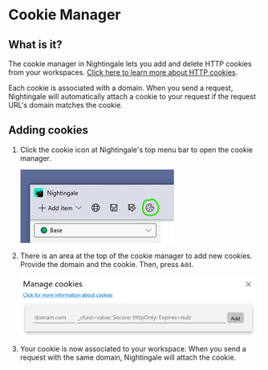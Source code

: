 # Cookie Manager

## What is it?
The cookie manager in Nightingale lets you add and delete HTTP cookies from your workspaces. [Click here to learn more about HTTP cookies](https://developer.mozilla.org/en-US/docs/Web/HTTP/Cookies).

Each cookie is associated with a domain. When you send a request, Nightingale will automatically attach a cookie to your request if the request URL's domain matches the cookie.

## Adding cookies

1. Click the cookie icon at Nightingale's top menu bar to open the cookie manager.
    
    ![](../images/cookie-icon.png)
2. There is an area at the top of the cookie manager to add new cookies. Provide the domain and the cookie. Then, press `Add`.
    
    ![](../images/cookie-add-new.png)
3. Your cookie is now associated to your workspace. When you send a request with the same domain, Nightingale will attach the cookie.